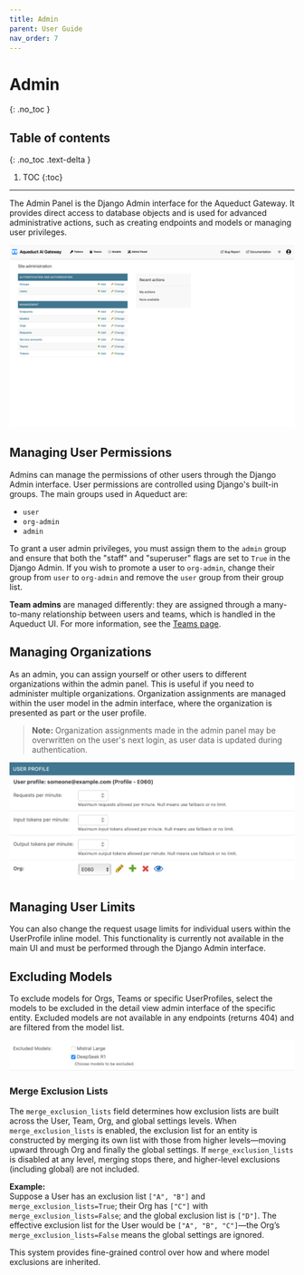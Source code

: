 ```yaml
---
title: Admin
parent: User Guide
nav_order: 7
---
```


# Admin
{: .no_toc }

## Table of contents
{: .no_toc .text-delta }

1. TOC
{:toc}

---

The Admin Panel is the Django Admin interface for the Aqueduct Gateway. It provides direct access to database objects and is used for advanced administrative actions, such as creating endpoints and models or managing user privileges.

![Admin Panel](../assets/user_guide/admin_panel.png)

## Managing User Permissions

Admins can manage the permissions of other users through the Django Admin interface. User permissions are controlled using Django's built-in groups. The main groups used in Aqueduct are:

- `user`
- `org-admin`
- `admin`

To grant a user admin privileges, you must assign them to the `admin` group and ensure that both the "staff" and "superuser" flags are set to `True` in the Django Admin. If you wish to promote a user to `org-admin`, change their group from `user` to `org-admin` and remove the `user` group from their group list.

**Team admins** are managed differently: they are assigned through a many-to-many relationship between users and teams, which is handled in the Aqueduct UI. For more information, see the [Teams page](teams.md#team-detail-view).

## Managing Organizations

As an admin, you can assign yourself or other users to different organizations within the admin panel. This is useful if you need to administer multiple organizations. Organization assignments are managed within the user model in the admin interface, where the organization is presented as part or the user profile.

> **Note:** Organization assignments made in the admin panel may be overwritten on the user's next login, as user data is updated during authentication.

![Admin Panel User Orgs](../assets/user_guide/admin_user_org.png)

## Managing User Limits

You can also change the request usage limits for individual users within the UserProfile inline model. 
This functionality is currently not available in the main UI and must be performed through the Django Admin interface.

## Excluding Models

To exclude models for Orgs, Teams or specific UserProfiles, select the models to be excluded in the detail view admin interface of the specific entity.
Excluded models are not available in any endpoints (returns 404) and are filtered from the model list.

![Exclude Models](../assets/user_guide/exclude_models.png)

### Merge Exclusion Lists

The `merge_exclusion_lists` field determines how exclusion lists are built across the User, Team, Org, and global settings levels. When `merge_exclusion_lists` is enabled, the exclusion list for an entity is constructed by merging its own list with those from higher levels—moving upward through Org and finally the global settings. If `merge_exclusion_lists` is disabled at any level, merging stops there, and higher-level exclusions (including global) are not included.

**Example:**  
Suppose a User has an exclusion list `["A", "B"]` and `merge_exclusion_lists=True`; their Org has `["C"]` with `merge_exclusion_lists=False`; and the global exclusion list is `["D"]`. The effective exclusion list for the User would be `["A", "B", "C"]`—the Org’s `merge_exclusion_lists=False` means the global settings are ignored.

This system provides fine-grained control over how and where model exclusions are inherited.
